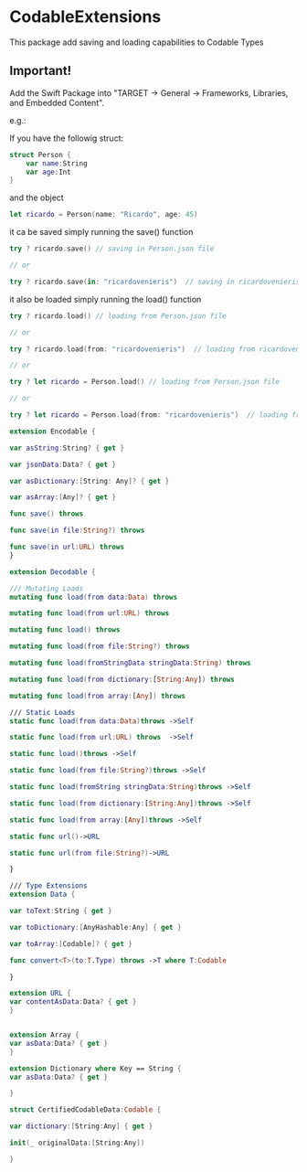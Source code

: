 # CodableExtensions
This package add saving and loading capabilities to Codable Types

## Important!
Add the Swift Package into "TARGET -> General -> Frameworks, Libraries, and Embedded Content".


e.g.: 

If you have the followig struct:
```swift
struct Person {
	var name:String
	var age:Int
}
```
and the object
```swift
let ricardo = Person(name: "Ricardo", age: 45)
```

it ca be saved simply running the save() function
```swift
try ? ricardo.save() // saving in Person.json file

// or

try ? ricardo.save(in: "ricardovenieris")  // saving in ricardovenieris.json file
```

it also be loaded simply running the load() function
```swift
try ? ricardo.load() // loading from Person.json file

// or

try ? ricardo.load(from: "ricardovenieris")  // loading from ricardovenieris.json file

// or

try ? let ricardo = Person.load() // loading from Person.json file

// or

try ? let ricardo = Person.load(from: "ricardovenieris")  // loading from ricardovenieris.json file
```






```swift
extension Encodable {

var asString:String? { get }

var jsonData:Data? { get }

var asDictionary:[String: Any]? { get }

var asArray:[Any]? { get }

func save() throws

func save(in file:String?) throws

func save(in url:URL) throws
}

extension Decodable {

/// Mutating Loads
mutating func load(from data:Data) throws

mutating func load(from url:URL) throws

mutating func load() throws

mutating func load(from file:String?) throws

mutating func load(fromStringData stringData:String) throws

mutating func load(from dictionary:[String:Any]) throws

mutating func load(from array:[Any]) throws

/// Static Loads
static func load(from data:Data)throws ->Self

static func load(from url:URL) throws  ->Self

static func load()throws ->Self

static func load(from file:String?)throws ->Self

static func load(fromString stringData:String)throws ->Self

static func load(from dictionary:[String:Any])throws ->Self

static func load(from array:[Any])throws ->Self

static func url()->URL

static func url(from file:String?)->URL

}

/// Type Extensions
extension Data {

var toText:String { get }

var toDictionary:[AnyHashable:Any] { get }

var toArray:[Codable]? { get }

func convert<T>(to:T.Type) throws ->T where T:Codable

}

extension URL {
var contentAsData:Data? { get }
}


extension Array {
var asData:Data? { get }
}

extension Dictionary where Key == String { 
var asData:Data? { get }

}

struct CertifiedCodableData:Codable {

var dictionary:[String:Any] { get }

init(_ originalData:[String:Any])

}

```
